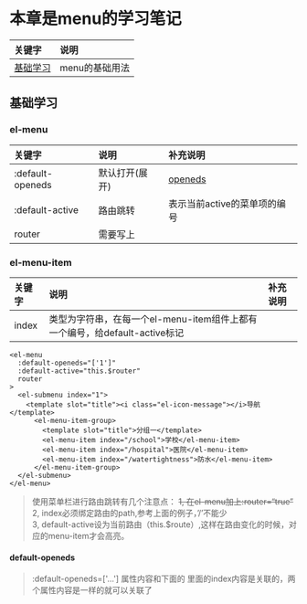 # 本章是menu的学习笔记

关键字|说明
:---|:---
[基础学习](#基础学习) | menu的基础用法

## 基础学习

### el-menu
关键字|说明 | 补充说明
:---|:---|:---
:default-openeds | 默认打开(展开) | [openeds](#default-openeds)
:default-active | 路由跳转 | 表示当前active的菜单项的编号
router | 需要写上 | 

### el-menu-item
关键字 | 说明 | 补充说明
:---|:---|:---
index |  类型为字符串，在每一个el-menu-item组件上都有一个编号，给default-active标记

```vue
<el-menu 
  :default-openeds="['1']"
  :default-active="this.$router"
  router
>
  <el-submenu index="1">
    <template slot="title"><i class="el-icon-message"></i>导航</template>
      <el-menu-item-group>
        <template slot="title">分组一</template>
        <el-menu-item index="/school">学校</el-menu-item>
        <el-menu-item index="/hospital">医院</el-menu-item>
        <el-menu-item index="/watertightness">防水</el-menu-item>
      </el-menu-item-group>
  </el-submenu>
</el-menu>
```
>使用菜单栏进行路由跳转有几个注意点：
 ~~1, 在el-menu加上:router=“true”~~  
 2, index必须绑定路由的path,参考上面的例子，’/’不能少  
 3, default-active设为当前路由（this.$route）,这样在路由变化的时候，对应的menu-item才会高亮。


#### default-openeds
> :default-openeds=['...'] 属性内容和下面的 
> <el-submenu index="..."> 里面的index内容是关联的，两个属性内容是一样的就可以关联了
